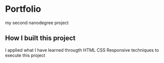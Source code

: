 # Portfolio

my second nanodegree project 

## How I built this project

I applied what I have learned througth HTML CSS Responsive techniques to execute this project 
